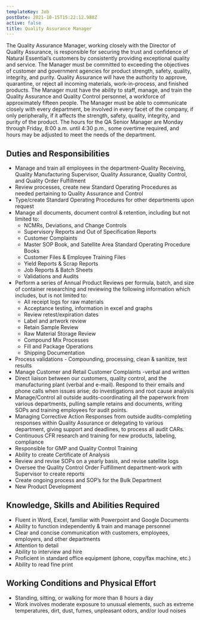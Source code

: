 ```yaml
---
templateKey: Job
postDate: 2021-10-15T15:22:12.988Z
active: false
title: Quality Assurance Manager
---
```

The Quality Assurance Manager, working closely with the Director of Quality Assurance, is responsible for securing the trust and confidence of Natural Essential’s customers by consistently providing exceptional quality and service. The Manager must be committed to exceeding the objectives of customer and government agencies for product strength, safety, quality, integrity, and purity. Quality Assurance will have the authority to approve, quarantine, or reject all incoming materials, work-in-process, and finished products. The Manager must have the ability to staff, manage, and train the Quality Assurance and Quality Control personnel, a workforce of approximately fifteen people. The Manager must be able to communicate closely with every department, be involved in every facet of the company, if only peripherally, if it affects the strength, safety, quality, integrity, and purity of the product. The hours for the QA Senior Manager are Monday through Friday, 8:00 a.m. until 4:30 p.m., some overtime required, and hours may be adjusted to meet the needs of the department.

## Duties and Responsibilities

- Manage and train all employees in the department-Quality Receiving, Quality Manufacturing Supervisor, Quality Assurance, Quality Control, and Quality Order Fulfillment
- Review processes, create new Standard Operating Procedures as needed pertaining to Quality Assurance and Control
- Type/create Standard Operating Procedures for other departments upon request
- Manage all documents, document control & retention, including but not limited to:
  - NCMRs, Deviations, and Change Controls
  - Supervisory Reports and Out of Specification Reports
  - Customer Complaints
  - Master SOP Book, and Satellite Area Standard Operating Procedure Books
  - Customer Files & Employee Training Files
  - Yield Reports & Scrap Reports
  - Job Reports & Batch Sheets
  - Validations and Audits
- Perform a series of Annual Product Reviews per formula, batch, and size of container researching and reviewing the following information which includes, but is not limited to:
  - All receipt logs for raw materials
  - Acceptance testing, information in excel and graphs
  - Review retest/expiration dates
  - Label and artwork review
  - Retain Sample Review
  - Raw Material Storage Review
  - Compound Mix Processes
  - Fill and Package Operations
  - Shipping Documentation
- Process validations - Compounding, processing, clean & sanitize, test results
- Manage Customer and Retail Customer Complaints -verbal and written
- Direct liaison between our customers, quality control, and the manufacturing plant (verbal and e-mail).  Respond to their emails and phone calls when issues arise; do investigations and root cause analysis
- Manage/Control all outside audits-coordinating all the paperwork from various departments, pulling sample retains and documents, writing SOPs and training employees for audit points.
- Managing Corrective Action Responses from outside audits-completing responses within Quality Assurance or delegating to various department, giving support and deadlines, to process all audit CARs.
- Continuous CFR research and training for new products, labeling, compliance
- Responsible for GMP and Quality Control Training
- Ability to create Certificate of Analysis 
- Review and revise SOPs on a yearly basis, and revise satellite logs
- Oversee the Quality Control Order Fulfillment department-work with Supervisor to create reports
- Create ongoing process and SOP’s for the Bulk Department
- New Product Development

## Knowledge, Skills and Abilities Required

- Fluent in Word, Excel, familiar with Powerpoint and Google Documents
- Ability to function independently & train and manage personnel
- Clear and concise communication with customers, employees, employers, and other departments
- Attention to detail
- Ability to interview and hire
- Proficient in standard office equipment (phone, copy/fax machine, etc.)
- Ability to read fine print

## Working Conditions and Physical Effort

- Standing, sitting, or walking for more than 8 hours a day
- Work involves moderate exposure to unusual elements, such as extreme temperatures, dirt, dust, fumes, unpleasant odors, and/or loud noises

